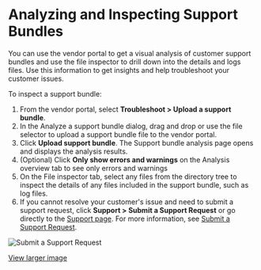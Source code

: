 # Analyzing and Inspecting Support Bundles

You can use the vendor portal to get a visual analysis of customer support bundles and use the file inspector to drill down into the details and logs files. Use this information to get insights and help troubleshoot your customer issues.

To inspect a support bundle:

1. From the vendor portal, select **Troubleshoot > Upload a support bundle**.
1. In the Analyze a support bundle dialog, drag and drop or use the file selector to upload a support bundle file to the vendor portal.
1. Click **Upload support bundle**.
  The Support bundle analysis page opens and displays the analysis results.
1. (Optional) Click **Only show errors and warnings** on the Analysis overview tab to see only errors and warnings
1. On the File inspector tab, select any files from the directory tree to inspect the details of any files included in the support bundle, such as log files.
1. If you cannot resolve your customer's issue and need to submit a support request, click **Support > Submit a Support Request** or go directly to the [Support page](https://vendor.replicated.com/support). For more information, see [Submit a Support Request](support-submit-request).

  ![Submit a Support Request](/images/support.png)

  [View larger image](/images/support.png)
